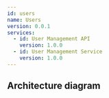 ```yaml
---
id: users
name: Users
version: 0.0.1
services:
  - id: User Management API
    version: 1.0.0
  - id: User Management Service
    version: 1.0.0
---
```

## Architecture diagram
<NodeGraph />
